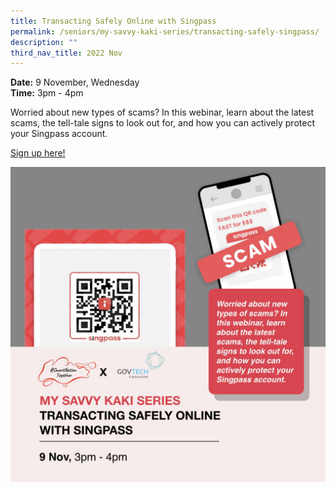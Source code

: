 ```yaml
---
title: Transacting Safely Online with Singpass
permalink: /seniors/my-savvy-kaki-series/transacting-safely-singpass/
description: ""
third_nav_title: 2022 Nov
---
```

**Date:** 9 November, Wednesday
<br> **Time:** 3pm - 4pm

Worried about new types of scams? In this webinar, learn about the latest scams, the tell-tale signs to look out for, and how you can actively protect your Singpass account.

[Sign up here!](https://go.gov.sg/seniors-singpassurl-nov22)

![free webinar on how to transact safely online with singpass for seniors](/images/nov%202022/singpass_seniors_9%20nov.jpeg)
